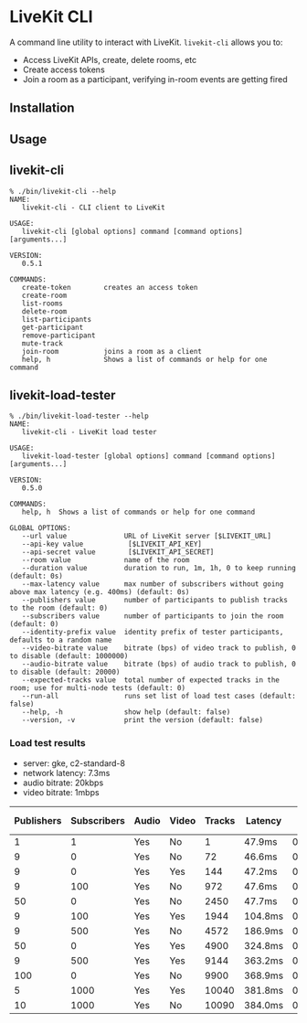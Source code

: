 # LiveKit CLI

A command line utility to interact with LiveKit. `livekit-cli` allows you to:

- Access LiveKit APIs, create, delete rooms, etc
- Create access tokens
- Join a room as a participant, verifying in-room events are getting fired

## Installation



## Usage

## livekit-cli

```shell
% ./bin/livekit-cli --help
NAME:
   livekit-cli - CLI client to LiveKit

USAGE:
   livekit-cli [global options] command [command options] [arguments...]

VERSION:
   0.5.1

COMMANDS:
   create-token        creates an access token
   create-room
   list-rooms
   delete-room
   list-participants
   get-participant
   remove-participant
   mute-track
   join-room           joins a room as a client
   help, h             Shows a list of commands or help for one command
```

## livekit-load-tester

```shell
% ./bin/livekit-load-tester --help
NAME:
   livekit-cli - LiveKit load tester

USAGE:
   livekit-load-tester [global options] command [command options] [arguments...]

VERSION:
   0.5.0

COMMANDS:
   help, h  Shows a list of commands or help for one command

GLOBAL OPTIONS:
   --url value              URL of LiveKit server [$LIVEKIT_URL]
   --api-key value           [$LIVEKIT_API_KEY]
   --api-secret value        [$LIVEKIT_API_SECRET]
   --room value             name of the room
   --duration value         duration to run, 1m, 1h, 0 to keep running (default: 0s)
   --max-latency value      max number of subscribers without going above max latency (e.g. 400ms) (default: 0s)
   --publishers value       number of participants to publish tracks to the room (default: 0)
   --subscribers value      number of participants to join the room (default: 0)
   --identity-prefix value  identity prefix of tester participants, defaults to a random name
   --video-bitrate value    bitrate (bps) of video track to publish, 0 to disable (default: 1000000)
   --audio-bitrate value    bitrate (bps) of audio track to publish, 0 to disable (default: 20000)
   --expected-tracks value  total number of expected tracks in the room; use for multi-node tests (default: 0)
   --run-all                runs set list of load test cases (default: false)
   --help, -h               show help (default: false)
   --version, -v            print the version (default: false)
```

### Load test results

* server: gke, c2-standard-8
* network latency: 7.3ms
* audio bitrate: 20kbps
* video bitrate: 1mbps

| Publishers | Subscribers | Audio | Video | Tracks | Latency | Packet loss
|---         |---          |---    |---    |---     |---      |---
| 1          | 1           | Yes   | No    | 1      | 47.9ms  | 0.0000%
| 9          | 0           | Yes   | No    | 72     | 46.6ms  | 0.0000%
| 9          | 0           | Yes   | Yes   | 144    | 47.2ms  | 0.0059%
| 9          | 100         | Yes   | No    | 972    | 47.6ms  | 0.0002%
| 50         | 0           | Yes   | No    | 2450   | 47.7ms  | 0.0005%
| 9          | 100         | Yes   | Yes   | 1944   | 104.8ms | 0.0001%
| 9          | 500         | Yes   | No    | 4572   | 186.9ms | 0.0010%
| 50         | 0           | Yes   | Yes   | 4900   | 324.8ms | 0.0034%
| 9          | 500         | Yes   | Yes   | 9144   | 363.2ms | 0.0002%
| 100        | 0           | Yes   | No    | 9900   | 368.9ms | 0.0002%
| 5          | 1000        | Yes   | Yes   | 10040  | 381.8ms | 0.0002%
| 10         | 1000        | Yes   | No    | 10090  | 384.0ms | 0.0001%
